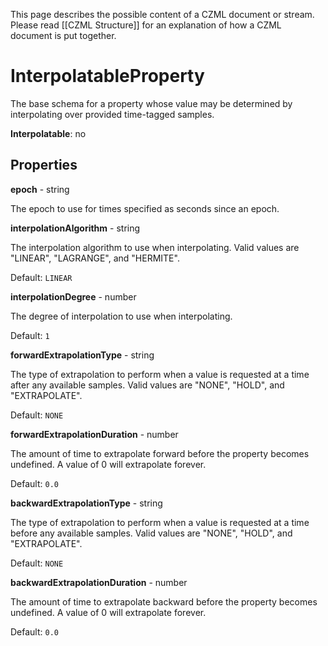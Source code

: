 This page describes the possible content of a CZML document or stream. Please read [[CZML Structure]] for an explanation of how a CZML document is put together.

# InterpolatableProperty

The base schema for a property whose value may be determined by interpolating over provided time-tagged samples.

**Interpolatable**: no

## Properties

**epoch** - string

The epoch to use for times specified as seconds since an epoch.


**interpolationAlgorithm** - string

The interpolation algorithm to use when interpolating. Valid values are "LINEAR", "LAGRANGE", and "HERMITE".

Default: `LINEAR`


**interpolationDegree** - number

The degree of interpolation to use when interpolating.

Default: `1`


**forwardExtrapolationType** - string

The type of extrapolation to perform when a value is requested at a time after any available samples. Valid values are "NONE", "HOLD", and "EXTRAPOLATE".

Default: `NONE`


**forwardExtrapolationDuration** - number

The amount of time to extrapolate forward before the property becomes undefined. A value of 0 will extrapolate forever.

Default: `0.0`


**backwardExtrapolationType** - string

The type of extrapolation to perform when a value is requested at a time before any available samples. Valid values are "NONE", "HOLD", and "EXTRAPOLATE".

Default: `NONE`


**backwardExtrapolationDuration** - number

The amount of time to extrapolate backward before the property becomes undefined. A value of 0 will extrapolate forever.

Default: `0.0`


